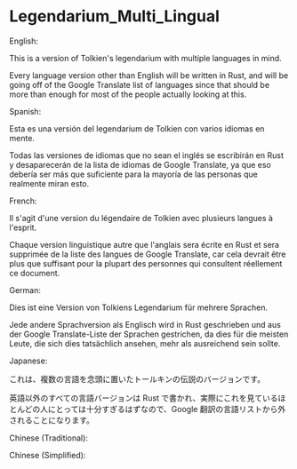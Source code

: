# Legendarium_Multi_Lingual
English:

This is a version of Tolkien's legendarium with multiple languages in mind.

Every language version other than English will be written in Rust, and will be going off of the Google Translate list of languages since that should be more than enough for most of the people actually looking at this.

Spanish:

Esta es una versión del legendarium de Tolkien con varios idiomas en mente.

Todas las versiones de idiomas que no sean el inglés se escribirán en Rust y desaparecerán de la lista de idiomas de Google Translate, ya que eso debería ser más que suficiente para la mayoría de las personas que realmente miran esto.

French:

Il s'agit d'une version du légendaire de Tolkien avec plusieurs langues à l'esprit.

Chaque version linguistique autre que l'anglais sera écrite en Rust et sera supprimée de la liste des langues de Google Translate, car cela devrait être plus que suffisant pour la plupart des personnes qui consultent réellement ce document.

German:

Dies ist eine Version von Tolkiens Legendarium für mehrere Sprachen.

Jede andere Sprachversion als Englisch wird in Rust geschrieben und aus der Google Translate-Liste der Sprachen gestrichen, da dies für die meisten Leute, die sich dies tatsächlich ansehen, mehr als ausreichend sein sollte.

Japanese:

これは、複数の言語を念頭に置いたトールキンの伝説のバージョンです。

英語以外のすべての言語バージョンは Rust で書かれ、実際にこれを見ているほとんどの人にとっては十分すぎるはずなので、Google 翻訳の言語リストから外されることになります。

Chinese (Traditional):

Chinese (Simplified):

